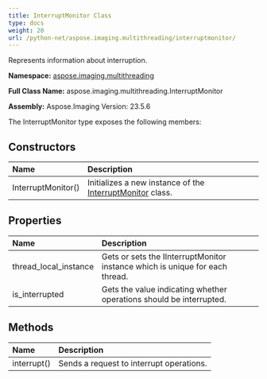 ```yaml
---
title: InterruptMonitor Class
type: docs
weight: 20
url: /python-net/aspose.imaging.multithreading/interruptmonitor/
---
```


Represents information about interruption.

**Namespace:** [aspose.imaging.multithreading](/imaging/python-net/aspose.imaging.multithreading/)

**Full Class Name:** aspose.imaging.multithreading.InterruptMonitor

**Assembly:**  Aspose.Imaging Version: 23.5.6

The InterruptMonitor type exposes the following members:
## **Constructors**
|**Name**|**Description**|
| :- | :- |
|InterruptMonitor()|Initializes a new instance of the [InterruptMonitor](/imaging/python-net/aspose.imaging.multithreading/interruptmonitor/) class.|
## **Properties**
|**Name**|**Description**|
| :- | :- |
|thread_local_instance|Gets or sets the IInterruptMonitor instance which is unique for each thread.|
|is_interrupted|Gets the value indicating whether operations should be interrupted.|
## **Methods**
|**Name**|**Description**|
| :- | :- |
|interrupt()|Sends a request to interrupt operations.|
